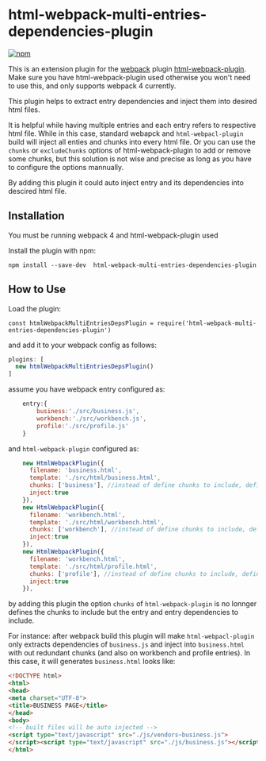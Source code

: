 # html-webpack-multi-entries-dependencies-plugin

[![npm](https://img.shields.io/npm/dw/localeval.svg)](https://www.npmjs.com/package/html-webpack-multi-entries-dependencies-plugin)

This is an extension plugin for the [webpack](http://webpack.github.io) plugin [html-webpack-plugin](https://github.com/ampedandwired/html-webpack-plugin). 
Make sure you have html-webpack-plugin used otherwise you won't need to use this, and only supports webpack 4 currently.

This plugin helps to extract entry dependencies and inject them into desired html files.

It is helpful while having multiple entries and each entry refers to respective html file. While in this case, standard webapck and ```html-webpacl-plugin``` build will inject all enties and chunks into every html file. Or you can use the
``` chunks ``` or ``` excludeChunks ``` options of html-webpack-plugin to add or remove some chunks, but this solution is not wise and precise as long as you have to configure the options mannually.

By adding this plugin it could auto inject entry and its dependencies into descired html file.

Installation
------------
You must be running webpack 4 and html-webpack-plugin used

Install the plugin with npm:
```shell
npm install --save-dev  html-webpack-multi-entries-dependencies-plugin
```

How to Use
------------
Load the plugin:

```javescript
const htmlWebpackMultiEntriesDepsPlugin = require('html-webpack-multi-entries-dependencies-plugin')
```


and add it to your webpack config as follows:
```javascript
plugins: [
  new htmlWebpackMultiEntriesDepsPlugin()
]  
```

assume you have webpack entry configured as:
```javascript
	entry:{
	    business:'./src/business.js',
        workbench:'./src/workbench.js',
        profile:'./src/profile.js'
	}
```
and ```html-webpack-plugin``` configured as:
```javascript
    new HtmlWebpackPlugin({
      filename: 'business.html',
      template: './src/html/business.html',
      chunks: ['business'], //instead of define chunks to include, define your entry here
      inject:true
    }),
    new HtmlWebpackPlugin({
      filename: 'workbench.html',
      template: './src/html/workbench.html',
      chunks: ['workbench'], //instead of define chunks to include, define your entry here
      inject:true
    }),
    new HtmlWebpackPlugin({
      filename: 'workbench.html',
      template: './src/html/profile.html',
      chunks: ['profile'], //instead of define chunks to include, define your entry here
      inject:true
    }),
```
by adding this plugin the option ```chunks``` of ```html-webpack-plugin``` is no lonnger defines the chunks to include but the entry and entry dependencies to include.

For instance: after webpack build this plugin will make ```html-webpacl-plugin``` only extracts dependencies of ```business.js``` and inject into ```business.html``` with out redundant chunks (and also on workbench and profile entries). In this case, it will generates ```business.html``` looks like:

```html
<!DOCTYPE html>
<html>
<head>
<meta charset="UTF-8">
<title>BUSINESS PAGE</title>
</head>
<body>
<!-- built files will be auto injected -->
<script type="text/javascript" src="./js/vendors~business.js">
</script><script type="text/javascript" src="./js/business.js"></script></body>
</html>
```
 



